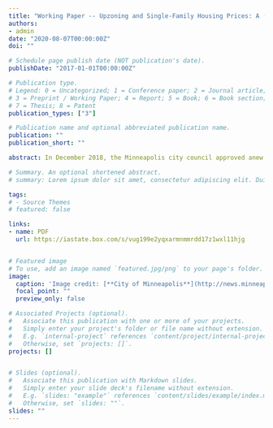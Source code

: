 ```yaml
---
title: "Working Paper -- Upzoning and Single-Family Housing Prices: A (very) early analysis of the Minneapolis 2040Plan."
authors:
- admin
date: "2020-08-07T00:00:00Z"
doi: ""

# Schedule page publish date (NOT publication's date).
publishDate: "2017-01-01T00:00:00Z"

# Publication type.
# Legend: 0 = Uncategorized; 1 = Conference paper; 2 = Journal article;
# 3 = Preprint / Working Paper; 4 = Report; 5 = Book; 6 = Book section;
# 7 = Thesis; 8 = Patent
publication_types: ["3"]

# Publication name and optional abbreviated publication name.
publication: ""
publication_short: ""

abstract: In December 2018, the Minneapolis city council approved anew comprehensive plan that, once implemented, will make Minneapolis the first major city in the country to eliminate the use of single-family zoning restrictions. In this project, I study the initial impact of this pro-posed change on the sales prices of affected properties. I estimate a seriesof difference-in-differences models comparing the price of properties with3-kilometers of the Minneapolis border in the year before and year afterthe  city  adopted  the  plan.  I  find  that  compared  to  similar  unaffectedproperties in surrounding cities, the Minneapolis plan change was associated with a 3 and 5 percentage point increase in the price of affectedproperties. Additionally, I find some evidence that this price increase isdue to the new development option it offers property owners. I find that the plan-related price increases are larger in inexpensive neighborhoods and for properties that are small relative to their immediate neighbors. While we should be cautious drawing too much significance from these initial results, they provide some evidence that there is demand for denser housing in Minneapolis.

# Summary. An optional shortened abstract.
# summary: Lorem ipsum dolor sit amet, consectetur adipiscing elit. Duis posuere tellus ac convallis placerat. Proin # tincidunt magna sed ex sollicitudin condimentum.

tags:
# - Source Themes
# featured: false

links:
- name: PDF
  url: https://iastate.box.com/s/vug199e2yqxarmnmmrdd17z1wxl11hjg


# Featured image
# To use, add an image named `featured.jpg/png` to your page's folder. 
image:
  caption: 'Image credit: [**City of Minneapolis**](http://news.minneapolismn.gov/2019/10/25/city-council-takes-final-action-minneapolis-2040-citys-comprehensive-plan/)'
  focal_point: ""
  preview_only: false

# Associated Projects (optional).
#   Associate this publication with one or more of your projects.
#   Simply enter your project's folder or file name without extension.
#   E.g. `internal-project` references `content/project/internal-project/index.md`.
#   Otherwise, set `projects: []`.
projects: []


# Slides (optional).
#   Associate this publication with Markdown slides.
#   Simply enter your slide deck's filename without extension.
#   E.g. `slides: "example"` references `content/slides/example/index.md`.
#   Otherwise, set `slides: ""`.
slides: ""
---
```


